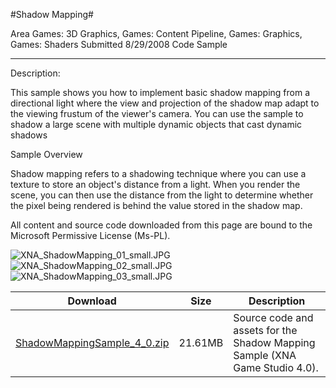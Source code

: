 #Shadow Mapping#

Area
Games: 3D Graphics, Games: Content Pipeline, Games: Graphics, Games: Shaders
Submitted
8/29/2008
Code Sample

---

Description:

This sample shows you how to implement basic shadow mapping from a directional light where the view and projection of the shadow map adapt to the viewing frustum of the viewer's camera. You can use the sample to shadow a large scene with multiple dynamic objects that cast dynamic shadows

Sample Overview

Shadow mapping refers to a shadowing technique where you can use a texture to store an object's distance from a light. When you render the scene, you can then use the distance from the light to determine whether the pixel being rendered is behind the value stored in the shadow map.

All content and source code downloaded from this page are bound to the Microsoft Permissive License (Ms-PL).


		
![XNA_ShadowMapping_01_small.JPG](https://github.com/kniEngine/XNAGameStudio/blob/main/Images/XNA_ShadowMapping_01_small.JPG)![XNA_ShadowMapping_02_small.JPG](https://github.com/kniEngine/XNAGameStudio/blob/main/Images/XNA_ShadowMapping_02_small.JPG)![XNA_ShadowMapping_03_small.JPG](https://github.com/kniEngine/XNAGameStudio/blob/main/Images/XNA_ShadowMapping_03_small.JPG)
 

 
Download | Size | Description
---|---|---|
[ShadowMappingSample_4_0.zip](https://github.com/kniEngine/XNAGameStudio/blob/main/Samples/ShadowMappingSample_4_0.zip?raw=true) | 21.61MB | Source code and assets for the Shadow Mapping Sample (XNA Game Studio 4.0). 